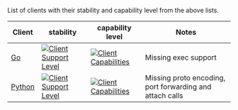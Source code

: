 List of clients with their stability and capability level from the above lists.

| Client  | stability | capability level | Notes |
| ------------- | ------------- | ------------- | ------------- |
| [Go](https://github.com/kubernetes/client-go)  | [![Client Support Level](https://img.shields.io/badge/kubernetes%20client-beta-green.svg?style=flat&colorA=306CE8)](https://github.com/kubernetes/community/blob/master/contributors/design-proposals/csi-new-client-library-procedure.md#client-support-level)  | [![Client Capabilities](https://img.shields.io/badge/Kubernetes%20client-Silver-blue.svg?style=plastic&colorB=C0C0C0&colorA=306CE8)](https://github.com/kubernetes/community/blob/master/contributors/design-proposals/csi-new-client-library-procedure.md#client-capabilities) | Missing exec support
| [Python](https://github.com/kubernetes-incubator/client-python)  | [![Client Support Level](https://img.shields.io/badge/kubernetes%20client-beta-green.svg?style=flat&colorA=306CE8)](https://github.com/kubernetes/community/blob/master/contributors/design-proposals/csi-new-client-library-procedure.md#client-support-level) | [![Client Capabilities](https://img.shields.io/badge/Kubernetes%20client-Silver-blue.svg?style=flat&colorB=C0C0C0&colorA=306CE8)](https://github.com/kubernetes/community/blob/master/contributors/design-proposals/csi-new-client-library-procedure.md#client-capabilities) | Missing proto encoding, port forwarding and attach calls
